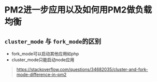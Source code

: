 # PM2进一步应用以及如何用PM2做负载均衡

## `cluster_mode` 与 `fork_mode`的区别

* fork_mode可以启动其他应用如php
* cluster_mode只能启动node应用
>https://stackoverflow.com/questions/34682035/cluster-and-fork-mode-difference-in-pm2
